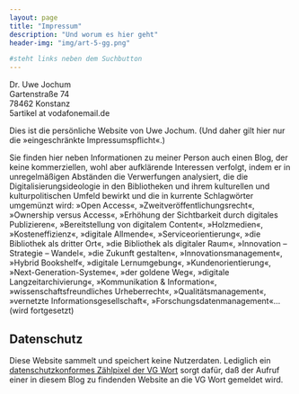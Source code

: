 ```yaml
---
layout: page
title: "Impressum"
description: "Und worum es hier geht"
header-img: "img/art-5-gg.png"

#steht links neben dem Suchbutton
---
```


Dr. Uwe Jochum  
Gartenstraße 74  
78462 Konstanz  
5artikel at vodafonemail.de  

Dies ist die persönliche Website von Uwe Jochum. (Und daher gilt
hier nur die »eingeschränkte Impressumspflicht«.)

Sie finden hier neben Informationen zu meiner Person auch einen
Blog, der keine kommerziellen, wohl aber aufklärende Interessen
verfolgt, indem er in unregelmäßigen Abständen die Verwerfungen
analysiert, die die Digitalisierungsideologie in den Bibliotheken
und ihrem kulturellen und kulturpolitischen Umfeld bewirkt und
die in kurrente Schlagwörter umgemünzt wird: »Open Access«,
»Zweitveröffentlichungsrecht«, »Ownership versus Access«,
»Erhöhung der Sichtbarkeit durch digitales Publizieren«,
»Bereitstellung von digitalem Content«, »Holzmedien«,
»Kosteneffizienz«, »digitale Allmende«, »Serviceorientierung«,
»die Bibliothek als dritter Ort«, »die Bibliothek als digitaler
Raum«, »Innovation – Strategie – Wandel«, »die Zukunft
gestalten«, »Innovationsmanagement«, »Hybrid Bookshelf«,
»digitale Lernumgebung«, »Kundenorientierung«,
»Next-Generation-Systeme«, »der goldene Weg«, »digitale
Langzeitarchivierung«, »Kommunikation & Information«,
»wissenschaftsfreundliches Urheberrecht«, »Qualitätsmanagement«,
»vernetzte Informationsgesellschaft«,
»Forschungsdatenmanagement«… (wird fortgesetzt)

## Datenschutz

Diese Website sammelt und speichert keine Nutzerdaten. Lediglich
ein [datenschutzkonformes Zählpixel der VG
Wort](http://www.vgwort.de/fileadmin/pdf/pressemitteilungen/PM_Datenschutz_METIS_051213_.pdf)
sorgt dafür, daß der Aufruf einer in diesem Blog zu findenden
Website an die VG Wort gemeldet wird.
